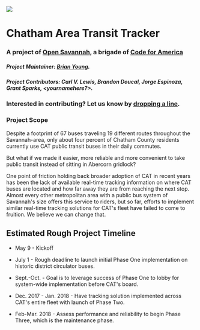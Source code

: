 ![](http://cvlassets.s3.amazonaws.com/track-a-cat-banner.png)

# Chatham Area Transit Tracker
### A project of [Open Savannah](https://opensavannah.org), a brigade of [Code for America](https://codeforamerica.org)

##### Project Maintainer: [Brian Young](https://github.com/brianontheroad).

##### Project Contributors: Carl V. Lewis, Brandon Doucal, Jorge Espinoza, Grant Sparks, <yournamehere?>. 

### Interested in contributing? Let us know by [dropping a line](https://paperform.co/form/o06nqtia).

### Project Scope
Despite a footprint of 67 buses traveling 19 different routes throughout the Savannah-area, only about four percent of Chatham County residents currently use CAT public transit buses in their daily commutes. 

But what if we made it easier, more reliable and more convenient to take public transit instead of sitting in Abercorn gridlock?

One point of friction holding back broader adoption of CAT in recent years has been the lack of available real-time tracking information on where CAT buses are located and how far away they are from reaching the next stop. Almost every other metropolitan area with a public bus system of Savannah's size offers this service to riders, but so far, efforts to implement similar real-time tracking solutions for CAT's fleet have failed to come to fruition. We believe we can change that.


## Estimated Rough Project Timeline

+ May 9 - Kickoff

+ July 1 - Rough deadline to launch initial Phase One implementation on historic district circulator buses.

+ Sept.-Oct. - Goal is to leverage success of Phase One to lobby for system-wide implementation before CAT's board.

+ Dec. 2017  - Jan. 2018 - Have tracking solution implemented across CAT's entire fleet with launch of Phase Two.

+ Feb-Mar. 2018 - Assess performance and reliability to begin Phase Three, which is the maintenance phase.
